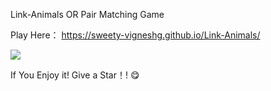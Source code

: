 Link-Animals OR Pair Matching Game

Play Here：
https://sweety-vigneshg.github.io/Link-Animals/

![](https://ws1.sinaimg.cn/large/006mS5wEgy1g0hquh67twj31jk0uadu5.jpg)

If You Enjoy it! Give a Star！! 😋
